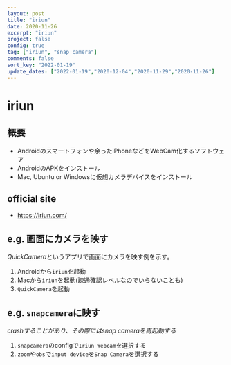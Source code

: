 ```yaml
---
layout: post
title: "iriun"
date: 2020-11-26
excerpt: "iriun"
project: false
config: true
tag: ["iriun", "snap camera"]
comments: false
sort_key: "2022-01-19"
update_dates: ["2022-01-19","2020-12-04","2020-11-29","2020-11-26"]
---
```


# iriun

## 概要
 - Androidのスマートフォンや余ったiPhoneなどをWebCam化するソフトウェア
 - AndroidのAPKをインストール
 - Mac, Ubuntu or Windowsに仮想カメラデバイスをインストール

## official site
 - https://iriun.com/

## e.g. 画面にカメラを映す
 
*QuickCamera*というアプリで画面にカメラを映す例を示す。 

 1. Androidから`iriun`を起動
 2. Macから`iriun`を起動(疎通確認レベルなのでいらないことも)
 3. `QuickCamera`を起動　

## e.g. `snapcamera`に映す

*crashすることがあり、その際にはsnap cameraを再起動する*  

 1. `snapcamera`のconfigで`Iriun Webcam`を選択する
 2. `zoom`や`obs`で`input device`を`Snap Camera`を選択する
